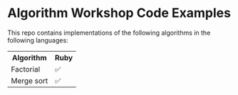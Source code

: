 # Algorithm Workshop Code Examples

This repo contains implementations of the following algorithms in the following languages:

<table>
<tr>
  <th>Algorithm</th>
  <th>Ruby</th>
</tr>
<tr>
  <td>Factorial</td>
  <td>✅</td>
</tr>
<tr>
  <td>Merge sort</td>
  <td>✅</td>
</tr>
</table>
